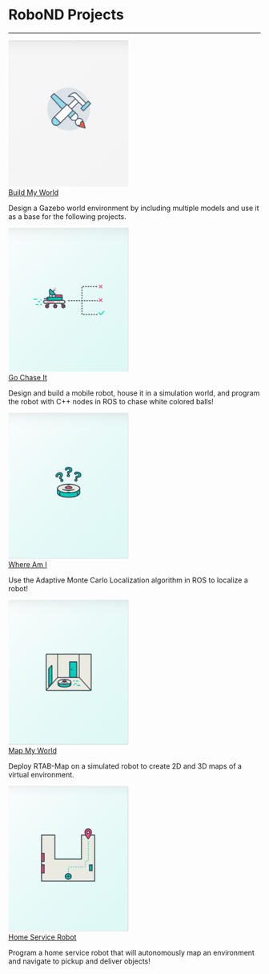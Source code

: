 # RoboND Projects

---

<div class=grid-container>
<a href='https://github.com/raymondngiam/RoboND-BuildMyWorld'>
<img src='img/BuildMyWorld.PNG' width='240'/>
</a>
<div class=grid-column>
<a href='https://github.com/raymondngiam/RoboND-BuildMyWorld'>Build My World</a>
<p>Design a Gazebo world environment by including multiple models and use it as a base for the following projects.</p>
</div>
</div>
<div class=grid-container>
<a href='https://github.com/raymondngiam/RoboND-GoChaseIt'>
<img src='img/GoChaseIt.PNG' width='240'/>
</a>
<div class=grid-column>
<a href='https://github.com/raymondngiam/RoboND-GoChaseIt'>Go Chase It</a>
<p>Design and build a mobile robot, house it in a simulation world, and program the robot with C++ nodes in ROS to chase white colored balls! </p>
</div>
</div>
<div class=grid-container>
<a href='https://github.com/raymondngiam/RoboND-WhereAmI'>
<img src='img/WhereAmI.PNG' width='240'/>
</a>
<div class=grid-column>
<a href='https://github.com/raymondngiam/RoboND-WhereAmI'>Where Am I</a>
<p>Use the Adaptive Monte Carlo Localization algorithm in ROS to localize a robot!</p>
</div>
</div>
<div class=grid-container>
<a href='https://github.com/raymondngiam/RoboND-MapMyWorld'>
<img src='img/MapMyWorld.PNG' width='240'/>
</a>
<div class=grid-column>
<a href='https://github.com/raymondngiam/RoboND-MapMyWorld'>Map My World</a>
<p>Deploy RTAB-Map on a simulated robot to create 2D and 3D maps of a virtual environment.</p>
</div>
</div>
<div class=grid-container>
<a href='https://github.com/raymondngiam/RoboND-HomeServiceRobot'>
<img src='img/HomeServiceRobot.PNG' width='240'/>
</a>
<div class=grid-column>
<a href='https://github.com/raymondngiam/RoboND-HomeServiceRobot'>Home Service Robot</a>
<p>Program a home service robot that will autonomously map an environment and navigate to pickup and deliver objects!</p>
</div>
</div>

